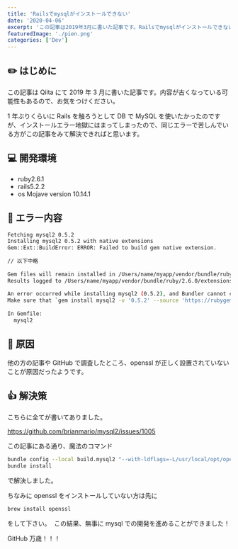 ```yaml
---
title: 'Railsでmysqlがインストールできない'
date: '2020-04-06'
excerpt: 'この記事は2019年3月に書いた記事です。Railsでmysqlがインストールできない場合は。'
featuredImage: './pien.png'
categories: ['Dev']
---
```


## ✏️ はじめに

この記事は Qiita にて 2019 年 3 月に書いた記事です。内容が古くなっている可能性もあるので、お気をつけください。

1 年ぶりくらいに Rails を触ろうとして DB で MySQL を使いたかったのですが、インストールエラー地獄にはまってしまったので、同じエラーで苦しんでいる方がこの記事をみて解決できればと思います。

## 💻 開発環境

- ruby2.6.1
- rails5.2.2
- os Mojave version 10.14.1

## 🚫 エラー内容

```sh
Fetching mysql2 0.5.2
Installing mysql2 0.5.2 with native extensions
Gem::Ext::BuildError: ERROR: Failed to build gem native extension.
​
// 以下中略
​
Gem files will remain installed in /Users/name/myapp/vendor/bundle/ruby/2.6.0/gems/mysql2-0.5.2 for inspection.
Results logged to /Users/name/myapp/vendor/bundle/ruby/2.6.0/extensions/x86_64-darwin-18/2.6.0-static/mysql2-0.5.2/gem_make.out
​
An error occurred while installing mysql2 (0.5.2), and Bundler cannot continue.
Make sure that `gem install mysql2 -v '0.5.2' --source 'https://rubygems.org/'` succeeds before bundling.
​
In Gemfile:
  mysql2
```

## 🤔 原因

他の方の記事や GitHub で調査したところ、openssl が正しく設置されていないことが原因だったようです。

## 👍 解決策

こちらに全てが書いてありました。

https://github.com/brianmario/mysql2/issues/1005

この記事にある通り、魔法のコマンド

```sh
bundle config --local build.mysql2 "--with-ldflags=-L/usr/local/opt/openssl/lib --with-cppflags=-I/usr/local/opt/openssl/include"
bundle install
```

で解決しました。
​

ちなみに openssl をインストールしていない方は先に

```sh
brew install openssl
```

をして下さい。
​
この結果、無事に mysql での開発を進めることができました！

GitHub 万歳！！！
